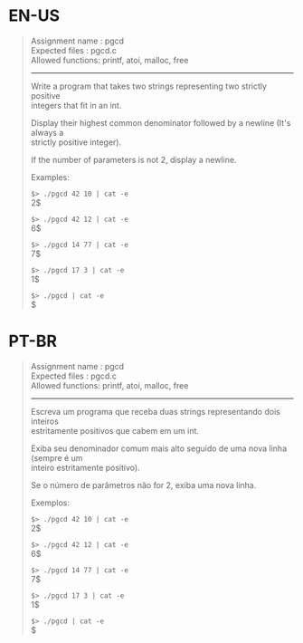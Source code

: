 # EN-US

> Assignment name  : pgcd   
> Expected files   : pgcd.c   
> Allowed functions: printf, atoi, malloc, free   
>
> --------------------------------------------------------------------------------   
> 
> Write a program that takes two strings representing two strictly positive   
> integers that fit in an int.   
> 
> Display their highest common denominator followed by a newline (It's always a   
> strictly positive integer).   
> 
> If the number of parameters is not 2, display a newline.   
> 
> Examples:   
> 
> `$> ./pgcd 42 10 | cat -e`   
> 2$   
> 
> `$> ./pgcd 42 12 | cat -e`   
> 6$   
> 
> `$> ./pgcd 14 77 | cat -e`   
> 7$   
> 
> `$> ./pgcd 17 3 | cat -e`   
> 1$   
> 
> `$> ./pgcd | cat -e`   
> $   

# PT-BR

> Assignment name  : pgcd   
> Expected files   : pgcd.c   
> Allowed functions: printf, atoi, malloc, free   
>
> --------------------------------------------------------------------------------   
> 
> Escreva um programa que receba duas strings representando dois inteiros   
> estritamente positivos que cabem em um int.   
> 
> Exiba seu denominador comum mais alto seguido de uma nova linha (sempre é um   
> inteiro estritamente positivo).   
> 
> Se o número de parâmetros não for 2, exiba uma nova linha.   
> 
> Exemplos:   
> 
> `$> ./pgcd 42 10 | cat -e`   
> 2$   
> 
> `$> ./pgcd 42 12 | cat -e`   
> 6$   
> 
> `$> ./pgcd 14 77 | cat -e`   
> 7$   
> 
> `$> ./pgcd 17 3 | cat -e`   
> 1$   
> 
> `$> ./pgcd | cat -e`   
> $   
